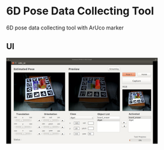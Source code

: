 # 6D Pose Data Collecting Tool
6D pose data collecting tool with ArUco marker

## UI
<img src="./screenshot/screenshot.png" width="80%" height="80%">
